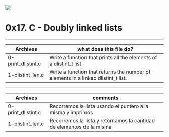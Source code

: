 ![](https://scontent.fbog4-1.fna.fbcdn.net/v/t39.30808-6/271441763_3074448746153168_3692028215724550162_n.jpg?_nc_cat=100&_nc_rgb565=1&ccb=1-5&_nc_sid=730e14&_nc_ohc=_KTNytk0z8IAX9XBNiy&_nc_oc=AQljUbysX4GdhBU9CF_lRb_H6laCn4Wetqc4-G5KotD5srilxKbrPlmcyxaYAyzgUBg&_nc_ht=scontent.fbog4-1.fna&oh=00_AT-VQHH0BIILRdU3CU0zY5H9iyzRtAHlSiKPo0xkIsw8HQ&oe=61DAF0B9)

# 0x17. C - Doubly linked lists


------------

|  Archives | what does this file do?  |
| ------------ | ------------ |
|  0-print_dlistint.c  | Write a function that prints all the elements of a dlistint_t list. |
| 1-dlistint_len.c | Write a function that returns the number of elements in a linked dlistint_t list. |

------------

|  Archives | comments   |
| ------------ | ------------ |
|  0-print_dlistint.c  | Recorremos la lista usando el puntero a la misma y imprimos |
|  1-dlistint_len.c | Recorremos la lista y retornamos la cantidad de elementos de la misma |